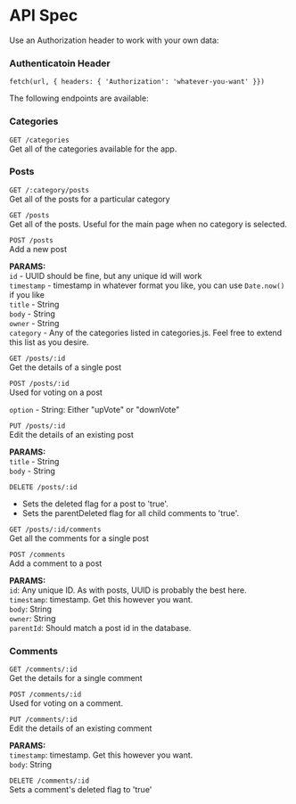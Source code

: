 # API Spec
Use an Authorization header to work with your own data:

### Authenticatoin Header

`fetch(url, { headers: { 'Authorization': 'whatever-you-want' }})`

The following endpoints are available:  

### Categories

`GET /categories`  
 Get all of the categories available for the app.

### Posts

`GET /:category/posts`  
 Get all of the posts for a particular category   

`GET /posts`  
 Get all of the posts. Useful for the main page when no category is selected.  

`POST /posts`  
  Add a new post  
  
  **PARAMS:**   
  `id` - UUID should be fine, but any unique id will work  
  `timestamp` - timestamp in whatever format you like, you can use `Date.now()` if you like  
  `title` - String  
  `body` - String  
  `owner` - String  
  `category` - Any of the categories listed in categories.js. Feel free to extend this list as you desire.  

`GET /posts/:id`  
 Get the details of a single post  

`POST /posts/:id`  
 Used for voting on a post  

`option` - String: Either "upVote" or "downVote"  
    
`PUT /posts/:id`  
 Edit the details of an existing post  

  **PARAMS:**  
  `title` - String  
  `body` - String  

`DELETE /posts/:id`    
  * Sets the deleted flag for a post to 'true'.   
  * Sets the parentDeleted flag for all child comments to 'true'.  
  
`GET /posts/:id/comments`  
  Get all the comments for a single post  

`POST /comments`  
  Add a comment to a post  

  **PARAMS:**  
  `id`: Any unique ID. As with posts, UUID is probably the best here.  
  `timestamp`: timestamp. Get this however you want.  
  `body`: String  
  `owner`: String  
  `parentId`: Should match a post id in the database.  

### Comments 

`GET /comments/:id`  
  Get the details for a single comment  

`POST /comments/:id`  
  Used for voting on a comment.  

`PUT /comments/:id`  
  Edit the details of an existing comment  
  
  **PARAMS:**  
  `timestamp`: timestamp. Get this however you want.  
  `body`: String  

`DELETE /comments/:id`  
  Sets a comment's deleted flag to 'true'  